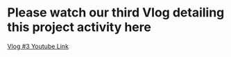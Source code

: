 # Please watch our third Vlog detailing this project activity here

[Vlog #3 Youtube Link](https://youtu.be/7eaw3SWly_k)
